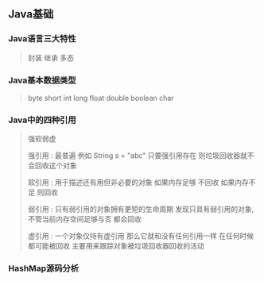 ## Java基础

### Java语言三大特性
> 封装 继承 多态

### Java基本数据类型
> byte short int long float double boolean char

### Java中的四种引用
> 强软弱虚
> 
> 强引用 : 最普遍 例如 String s = "abc"  只要强引用存在 则垃圾回收器就不会回收这个对象
> 
> 软引用 : 用于描述还有用但非必要的对象 如果内存足够 不回收 如果内存不足 则回收
> 
> 弱引用 : 只有弱引用的对象拥有更短的生命周期  发现只具有弱引用的对象,不管当前内存空间足够与否 都会回收
> 
> 虚引用 : 一个对象仅持有虚引用 那么它就和没有任何引用一样 在任何时候都可能被回收 主要用来跟踪对象被垃圾回收器回收的活动
> 
### HashMap源码分析